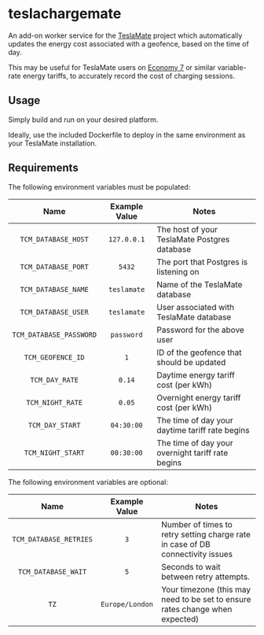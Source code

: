 # teslachargemate
An add-on worker service for the [TeslaMate](https://github.com/adriankumpf/teslamate) project which automatically updates the energy cost associated with a geofence, based on the time of day.

This may be useful for TeslaMate users on [Economy 7](https://en.wikipedia.org/wiki/Economy_7) or similar variable-rate energy tariffs, to accurately record the cost of charging sessions.

## Usage

Simply build and run on your desired platform.

Ideally, use the included Dockerfile to deploy in the same environment as your TeslaMate installation.

## Requirements

The following environment variables must be populated:

| Name                     | Example Value       | Notes                                             |
|:------------------------:|:-------------------:|---------------------------------------------------|
| `TCM_DATABASE_HOST`      | `127.0.0.1`         | The host of your TeslaMate Postgres database      |
| `TCM_DATABASE_PORT`      | `5432`              | The port that Postgres is listening on            |
| `TCM_DATABASE_NAME`      | `teslamate`         | Name of the TeslaMate database                    |
| `TCM_DATABASE_USER`      | `teslamate`         | User associated with TeslaMate database           |
| `TCM_DATABASE_PASSWORD`  | `password`          | Password for the above user                       |
| `TCM_GEOFENCE_ID`        | `1`                 | ID of the geofence that should be updated         |
| `TCM_DAY_RATE`           | `0.14`              | Daytime energy tariff cost (per kWh)              |
| `TCM_NIGHT_RATE`         | `0.05`              | Overnight energy tariff cost (per kWh)            |
| `TCM_DAY_START`          | `04:30:00`          | The time of day your daytime tariff rate begins   |
| `TCM_NIGHT_START`        | `00:30:00`          | The time of day your overnight tariff rate begins |

The following environment variables are optional:

| Name                     | Example Value       | Notes                                                                          |
|:------------------------:|:-------------------:|--------------------------------------------------------------------------------|
| `TCM_DATABASE_RETRIES`   | `3`                 | Number of times to retry setting charge rate in case of DB connectivity issues |
| `TCM_DATABASE_WAIT`      | `5`                 | Seconds to wait between retry attempts.                                        |
| `TZ`                     | `Europe/London`     | Your timezone (this may need to be set to ensure rates change when expected)   |
